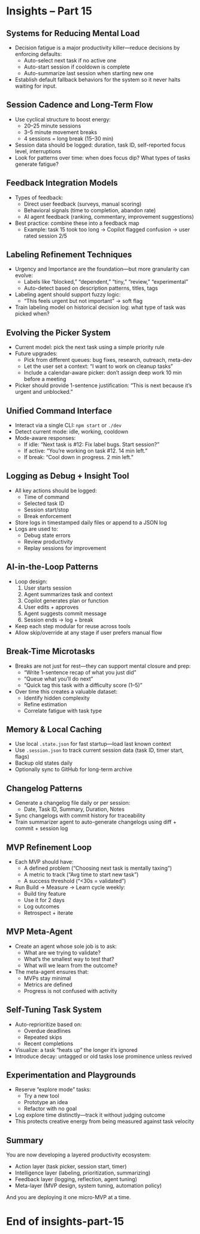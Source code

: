 # Insights – Part 15

## Systems for Reducing Mental Load

- Decision fatigue is a major productivity killer—reduce decisions by enforcing defaults:
  - Auto-select next task if no active one
  - Auto-start session if cooldown is complete
  - Auto-summarize last session when starting new one
- Establish default fallback behaviors for the system so it never halts waiting for input.

## Session Cadence and Long-Term Flow

- Use cyclical structure to boost energy:
  - 20–25 minute sessions
  - 3–5 minute movement breaks
  - 4 sessions = long break (15–30 min)
- Session data should be logged: duration, task ID, self-reported focus level, interruptions
- Look for patterns over time: when does focus dip? What types of tasks generate fatigue?

## Feedback Integration Models

- Types of feedback:
  - Direct user feedback (surveys, manual scoring)
  - Behavioral signals (time to completion, abandon rate)
  - AI agent feedback (ranking, commentary, improvement suggestions)
- Best practice: combine these into a feedback map
  - Example: task 15 took too long → Copilot flagged confusion → user rated session 2/5

## Labeling Refinement Techniques

- Urgency and Importance are the foundation—but more granularity can evolve:
  - Labels like “blocked,” “dependent,” “tiny,” “review,” “experimental”
  - Auto-detect based on description patterns, titles, tags
- Labeling agent should support fuzzy logic:
  - “This feels urgent but not important” → soft flag
- Train labeling model on historical decision log: what type of task was picked when?

## Evolving the Picker System

- Current model: pick the next task using a simple priority rule
- Future upgrades:
  - Pick from different queues: bug fixes, research, outreach, meta-dev
  - Let the user set a context: “I want to work on cleanup tasks”
  - Include a calendar-aware picker: don’t assign deep work 10 min before a meeting
- Picker should provide 1-sentence justification: “This is next because it’s urgent and unblocked.”

## Unified Command Interface

- Interact via a single CLI: `npm start` or `./dev`
- Detect current mode: idle, working, cooldown
- Mode-aware responses:
  - If idle: “Next task is #12: Fix label bugs. Start session?”
  - If active: “You’re working on task #12. 14 min left.”
  - If break: “Cool down in progress. 2 min left.”

## Logging as Debug + Insight Tool

- All key actions should be logged:
  - Time of command
  - Selected task ID
  - Session start/stop
  - Break enforcement
- Store logs in timestamped daily files or append to a JSON log
- Logs are used to:
  - Debug state errors
  - Review productivity
  - Replay sessions for improvement

## AI-in-the-Loop Patterns

- Loop design:
  1. User starts session
  2. Agent summarizes task and context
  3. Copilot generates plan or function
  4. User edits + approves
  5. Agent suggests commit message
  6. Session ends → log + break
- Keep each step modular for reuse across tools
- Allow skip/override at any stage if user prefers manual flow

## Break-Time Microtasks

- Breaks are not just for rest—they can support mental closure and prep:
  - “Write 1-sentence recap of what you just did”
  - “Queue what you’ll do next”
  - “Quick tag this task with a difficulty score (1–5)”
- Over time this creates a valuable dataset:
  - Identify hidden complexity
  - Refine estimation
  - Correlate fatigue with task type

## Memory & Local Caching

- Use local `.state.json` for fast startup—load last known context
- Use `.session.json` to track current session data (task ID, timer start, flags)
- Backup old states daily
- Optionally sync to GitHub for long-term archive

## Changelog Patterns

- Generate a changelog file daily or per session:
  - Date, Task ID, Summary, Duration, Notes
- Sync changelogs with commit history for traceability
- Train summarizer agent to auto-generate changelogs using diff + commit + session log

## MVP Refinement Loop

- Each MVP should have:
  - A defined problem (“Choosing next task is mentally taxing”)
  - A metric to track (“Avg time to start new task”)
  - A success threshold (“<30s = validated”)
- Run Build → Measure → Learn cycle weekly:
  - Build tiny feature
  - Use it for 2 days
  - Log outcomes
  - Retrospect + iterate

## MVP Meta-Agent

- Create an agent whose sole job is to ask:
  - What are we trying to validate?
  - What’s the smallest way to test that?
  - What will we learn from the outcome?
- The meta-agent ensures that:
  - MVPs stay minimal
  - Metrics are defined
  - Progress is not confused with activity

## Self-Tuning Task System

- Auto-reprioritize based on:
  - Overdue deadlines
  - Repeated skips
  - Recent completions
- Visualize: a task “heats up” the longer it’s ignored
- Introduce decay: untagged or old tasks lose prominence unless revived

## Experimentation and Playgrounds

- Reserve “explore mode” tasks:
  - Try a new tool
  - Prototype an idea
  - Refactor with no goal
- Log explore time distinctly—track it without judging outcome
- This protects creative energy from being measured against task velocity

## Summary

You are now developing a layered productivity ecosystem:
- Action layer (task picker, session start, timer)
- Intelligence layer (labeling, prioritization, summarizing)
- Feedback layer (logging, reflection, agent tuning)
- Meta-layer (MVP design, system tuning, automation policy)

And you are deploying it one micro-MVP at a time.

# End of insights-part-15
